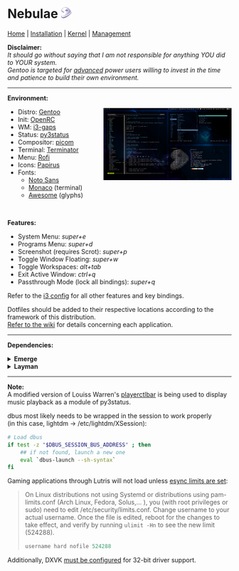 # Nebulae <img width="25" height="25" src="/gentoo-logo.png">

[Home](https://github.com/gabekiriakos/Nebulae) | [Installation](documentation/installation.md) | [Kernel](documentation/kernel.md) | [Management](documentation/management.md)

<b>Disclaimer:</b><br>
<i>It should go without saying that I am not responsible for anything YOU did to YOUR system. <br>
Gentoo is targeted for <ins>advanced</ins> power users willing to invest in the time and patience to build their own environment.</i>

---

<b>Environment:</b>
* Distro: [Gentoo](https://www.gentoo.org/) <img align="right" width="60%" height="60%" src="/screenshot.png">
* Init: [OpenRC](https://wiki.gentoo.org/wiki/Project:OpenRC)
* WM: [i3-gaps](https://github.com/Airblader/i3)
* Status: [py3status](https://github.com/ultrabug/py3status)
* Compositor: [picom](https://github.com/yshui/picom)
* Terminal: [Terminator](https://terminator-gtk3.readthedocs.io/en/latest/)
* Menu: [Rofi](https://github.com/davatorium/rofi)
* Icons: [Papirus](https://github.com/PapirusDevelopmentTeam/papirus-icon-theme)
* Fonts: 
   * [Noto Sans](https://packages.gentoo.org/packages/media-fonts/noto)
   * [Monaco](.fonts/monaco.ttf) (terminal)
   * [Awesome](https://packages.gentoo.org/packages/media-fonts/fontawesome) (glyphs)

<br>

<b>Features:</b>
* System Menu: <i>super+e</i>
* Programs Menu: <i>super+d</i>
* Screenshot (requires Scrot): <i>super+p</i>
* Toggle Window Floating: <i>super+w</i>
* Toggle Workspaces: <i>alt+tab</i>
* Exit Active Window: <i>ctrl+q</i>
* Passthrough Mode (lock all bindings): <i>super+q</i> <br>

Refer to the [i3 config](.config/i3/config) for all other features and key bindings.

Dotfiles should be added to their respective locations according to the framework of this distribution. <br>
[Refer to the wiki](https://wiki.gentoo.org/wiki/Main_Page) for details concerning each application.

---
<b>Dependencies:</b>

<details>
<summary>
<b>Emerge</b>
</summary>
<i>
sys-kernel/linux-firmware, 
app-portage/genlop, 
app-portage/gentoolkit, 
app-portage/layman, 
media-libs/jpeg, 
net-misc/networkmanager, 
gnome-extra/nm-applet, 
sys-auth/elogind, 
app-admin/sudo, 
app-editors/vim, 
app-vim/airline, 
app-vim/nerdtree, 
dev-vcs/git, 
app-misc/ranger, 
app-misc/neofetch, 
x11-base/xorg-x11, 
x11-drivers/nvidia-drivers, 
virtual/wine, 
games-util/lutris (requires dxvk-bin),  
x11-wm/i3-gaps, 
x11-misc/i3status, 
x11-misc/py3status, 
x11-misc/i3lock, 
x11-misc/picom, 
x11-misc/pcmanfm, 
x11-misc/rofi, 
x11-terms/terminator, 
x11-misc/lightdm, 
x11-misc/nitrogen, 
x11-misc/dunst, 
sys-fs/udiskie, 
sys-fs/ncdu, 
sys-fs/ntfs3g, 
sys-process/htop, 
media-fonts/noto, 
media-fonts/noto-cjk, 
media-fonts/noto-emoji, 
media-fonts/fontawesome, 
media-sound/alsa-utils, 
media-sound/pulseaudio, 
media-sound/pavucontrol, 
media-sound/pasystray, 
www-client/links, 
www-client/firefox, 
media-video/vlc, 
media-libs/libdvdnav, 
x11-themes/papirus-icon-theme, 
lxde-base/lxappearance, 
app-i18n/fcitx, 
app-i18n/fcitx-configtool, 
app-i18n/fcitx-anthy
</i>
</details>

<details>
<summary>
<b>Layman</b>
</summary>
<i>app-emulation/dxvk-bin (layman -a guru)</i>
</details>

---

<b>Note:</b><br>
A modified version of Louiss Warren's [playerctlbar](https://gist.github.com/louisswarren/d794ff91bdb02a248f5d60d52d1d0086) is being used to display music playback as a module of py3status.

dbus most likely needs to be wrapped in the session to work properly<br> 
(in this case, lightdm -> /etc/lightdm/XSession):

```bash
# Load dbus
if test -z "$DBUS_SESSION_BUS_ADDRESS" ; then
    ## if not found, launch a new one
    eval `dbus-launch --sh-syntax`
fi
```
Gaming applications through Lutris will not load unless [esync limits are set](https://github.com/lutris/docs/blob/master/HowToEsync.md):<br>
> On Linux distributions not using Systemd or distributions using pam-limits.conf (Arch Linux, Fedora, Solus,... ), you (with root privileges or sudo) need to edit /etc/security/limits.conf.
> Change username to your actual username. Once the file is edited, reboot for the changes to take effect, and verify by running `ulimit -Hn` to see the new limit (524288).
> 
> ```c
> username hard nofile 524288
> ```

Additionally, DXVK [must be configured](https://wiki.gentoo.org/wiki/DXVK) for 32-bit driver support.
